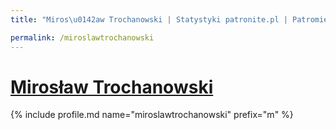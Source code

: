 ```yaml
---
title: "Miros\u0142aw Trochanowski | Statystyki patronite.pl | Patromierz"

permalink: /miroslawtrochanowski
---
```


# [Mirosław Trochanowski](https://patronite.pl/miroslawtrochanowski)

{% include profile.md name="miroslawtrochanowski" prefix="m" %}
